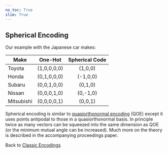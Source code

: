 ```yaml
---
no_toc: True
slim: True
---
```



## Spherical Encoding

Our example with the Japanese car makes:

|Make       | One-Hot     | Spherical Code |
|-----------|:-----:|:---------:|
|Toyota     | (1,0,0,0,0) | (1,0,0)  |
|Honda      | (0,1,0,0,0) | (-1,0,0) |
|Subaru     | (0,0,1,0,0) | (0,1,0)  |
|Nissan     | (0,0,0,1,0) | (0,-1,0) |
|Mitsubishi | (0,0,0,0,1) | (0,0,1)  |

Spherical encoding is similar to [quasiorthonormal encoding](encoding_quasiorthonormal.md) (QOE) except it uses points antipodal to those in a quasiorthonormal basis. In principle twice as many vectors can be squeezed into the same dimension as QOE (or the minimum mutual angle can be increased). Much more on the theory is described in the accompanying proceedings paper.

Back to [Classic Encodings](encodings.md)